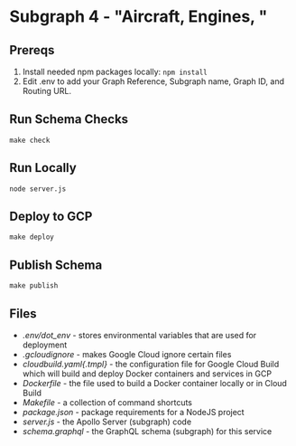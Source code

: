 # Subgraph 4 - "Aircraft, Engines, "

## Prereqs

 1. Install needed npm packages locally: `npm install`
 2. Edit .env to add your Graph Reference, Subgraph name, Graph ID, and Routing URL.

## Run Schema Checks

```
make check
```

## Run Locally

```
node server.js
```

## Deploy to GCP

```
make deploy
```

## Publish Schema

```
make publish
```

## Files

 * _.env/dot_env_ - stores environmental variables that are used for deployment
 * _.gcloudignore_ - makes Google Cloud ignore certain files
 * _cloudbuild.yaml{.tmpl}_ - the configuration file for Google Cloud Build which will build and deploy Docker containers and services in GCP
 * _Dockerfile_ - the file used to build a Docker container locally or in Cloud Build
 * _Makefile_ - a collection of command shortcuts
 * _package.json_ - package requirements for a NodeJS project
 * _server.js_ - the Apollo Server (subgraph) code
 * _schema.graphql_ - the GraphQL schema (subgraph) for this service